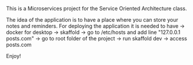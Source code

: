 This is a Microservices project for the Service Oriented Architecture class.

The idea of the application is to have a place where you can store your notes and reminders.
For deploying the application it is needed to have
    -> docker for desktop
    -> skaffold
    -> go to /etc/hosts and add line "127.0.0.1 posts.com"
    -> go to root folder of the project 
    -> run skaffold dev
    -> access posts.com 
    
Enjoy!